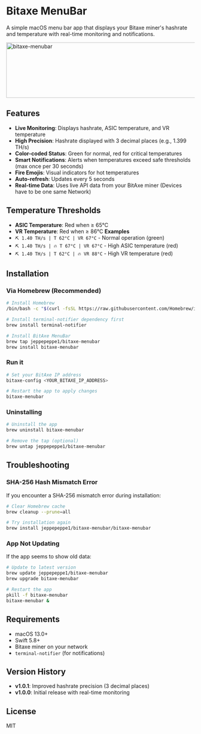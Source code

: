 # Bitaxe MenuBar

A simple macOS menu bar app that displays your Bitaxe miner's hashrate and temperature with real-time monitoring and notifications.

<img width="600" height="148" alt="bitaxe-menubar" src="https://github.com/user-attachments/assets/34c222ef-6b28-42eb-aeda-062b3d1c3009" />


## Features

- **Live Monitoring**: Displays hashrate, ASIC temperature, and VR temperature
- **High Precision**: Hashrate displayed with 3 decimal places (e.g., 1.399 TH/s)
- **Color-coded Status**: Green for normal, red for critical temperatures
- **Smart Notifications**: Alerts when temperatures exceed safe thresholds (max once per 30 seconds)
- **Fire Emojis**: Visual indicators for hot temperatures
- **Auto-refresh**: Updates every 5 seconds
- **Real-time Data**: Uses live API data from your BitAxe miner (Devices have to be one same Network)

## Temperature Thresholds

- **ASIC Temperature**: Red when ≥ 65°C
- **VR Temperature**: Red when ≥ 86°C
**Examples**
- `⛏️ 1.40 TH/s | T 62°C | VR 67°C` - Normal operation (green)
- `⛏️ 1.40 TH/s | 🔥 T 67°C | VR 67°C` - High ASIC temperature (red)
- `⛏️ 1.40 TH/s | T 62°C | 🔥 VR 88°C` - High VR temperature (red)

## Installation

### Via Homebrew (Recommended)


```bash
# Install Homebrew
/bin/bash -c "$(curl -fsSL https://raw.githubusercontent.com/Homebrew/install/HEAD/install.sh)"
```


```bash
# Install terminal-notifier dependency first
brew install terminal-notifier

# Install BitAxe MenuBar
brew tap jeppepeppe1/bitaxe-menubar
brew install bitaxe-menubar
```

### Run it

```bash
# Set your BitAxe IP address
bitaxe-config <YOUR_BITAXE_IP_ADDRESS>

# Restart the app to apply changes
bitaxe-menubar
```

### Uninstalling

```bash
# Uninstall the app
brew uninstall bitaxe-menubar

# Remove the tap (optional)
brew untap jeppepeppe1/bitaxe-menubar
```

## Troubleshooting

### SHA-256 Hash Mismatch Error

If you encounter a SHA-256 mismatch error during installation:

```bash
# Clear Homebrew cache
brew cleanup --prune=all

# Try installation again
brew install jeppepeppe1/bitaxe-menubar/bitaxe-menubar
```

### App Not Updating

If the app seems to show old data:

```bash
# Update to latest version
brew update jeppepeppe1/bitaxe-menubar
brew upgrade bitaxe-menubar

# Restart the app
pkill -f bitaxe-menubar
bitaxe-menubar &
```

## Requirements

- macOS 13.0+
- Swift 5.8+
- Bitaxe miner on your network
- `terminal-notifier` (for notifications)

## Version History

- **v1.0.1**: Improved hashrate precision (3 decimal places)
- **v1.0.0**: Initial release with real-time monitoring

## License

MIT
